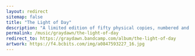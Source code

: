 ```yaml
---
layout: redirect
sitemap: false
title: "The Light of Day"
description: "A limited edition of fifty physical copies, numbered and signed by the artist, are available for £2 (includes The Light of Day). Contact defuncart@gmail.com for more information."
permalink: /music/graydawn/the-light-of-day
redirect_to: https://graydawn.bandcamp.com/album/the-light-of-day
artwork: https://f4.bcbits.com/img/a0847593227_16.jpg
---
```

